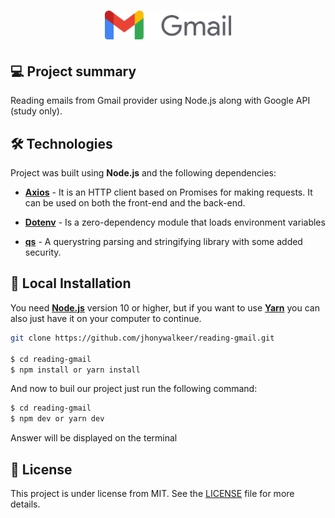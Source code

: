 <h1 align="center">
    <img width="40%"  alt="Icon Repo" title="
Reading Gmail" src="./src/assets/readme/gmail-logo.png" />
</h1>

## 💻 Project summary

Reading emails from Gmail provider using Node.js along with Google API (study only).

## 🛠 Technologies

Project was built using **Node.js** and the following dependencies:

- **[Axios](https://www.npmjs.com/package/axios)** - It is an HTTP client based on Promises for making requests. It can be used on both the front-end and the back-end.

- **[Dotenv](https://www.npmjs.com/package/dotenv)** - Is a zero-dependency module that loads environment variables

- **[qs](https://www.npmjs.com/package/qs)** - A querystring parsing and stringifying library with some added security.

## 🔨 Local Installation

You need **[Node.js](https://nodejs.org)** version 10 or higher, but if you want to use **[Yarn](https://yarnpkg.com/)** you can also just have it on your computer to continue.

```bash
git clone https://github.com/jhonywalkeer/reading-gmail.git

$ cd reading-gmail
$ npm install or yarn install
```

And now to buil our project just run the following command:

```bash
$ cd reading-gmail
$ npm dev or yarn dev
```

Answer will be displayed on the terminal

## 📖 License

This project is under license from MIT. See the [LICENSE](LICENSE.md) file for more details.
